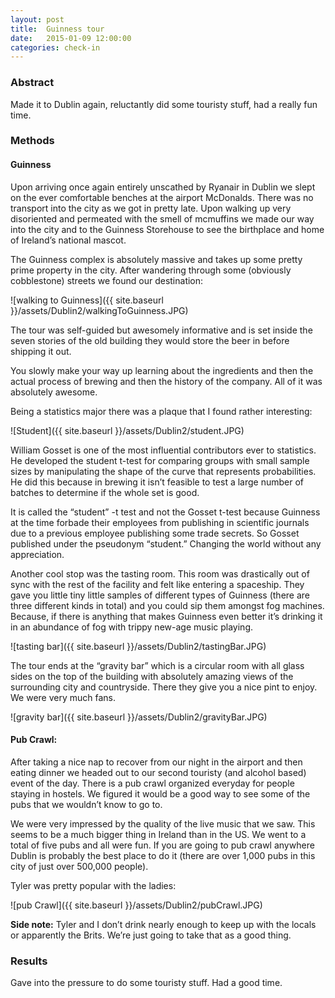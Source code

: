 ```yaml
---
layout: post
title:  Guinness tour
date:   2015-01-09 12:00:00
categories: check-in
---
```


### Abstract
Made it to Dublin again, reluctantly did some touristy stuff, had a really fun time. 

### Methods

#### Guinness
Upon arriving once again entirely unscathed by Ryanair in Dublin  we slept on the ever comfortable benches at the airport McDonalds. There was no transport into the city as we got in pretty late. Upon walking up very disoriented and permeated with the smell of mcmuffins we made our way into the city and to the Guinness Storehouse to see the birthplace and home of Ireland’s national mascot. 

The Guinness complex is absolutely massive and takes up some pretty prime property in the city. After wandering through some (obviously cobblestone) streets we found our destination: 

![walking to Guinness]({{ site.baseurl }}/assets/Dublin2/walkingToGuinness.JPG)

The tour was self-guided but awesomely informative and is set inside the seven stories of the old building they would store the beer in before shipping it out. 

You slowly make your way up learning about the ingredients and then the actual process of brewing and then the history of the company. All of it was absolutely awesome. 

Being a statistics major there was a plaque that I found rather interesting: 

![Student]({{ site.baseurl }}/assets/Dublin2/student.JPG)

William Gosset is one of the most influential contributors ever to statistics. He developed the student t-test for comparing groups with small sample sizes by manipulating the shape of the curve that represents probabilities. He did this because in brewing it isn’t feasible to test a large number of batches to determine if the whole set is good. 

It is called the “student” -t test and not the Gosset t-test because Guinness at the time forbade their employees from publishing in scientific journals due to a previous employee publishing some trade secrets. So Gosset published under the pseudonym “student.” Changing the world without any appreciation. 

Another cool stop was the tasting room. This room was drastically out of sync with the rest of the facility and felt like entering a spaceship. They gave you little tiny little samples of different types of Guinness (there are three different kinds in total) and you could sip them amongst fog machines. Because, if there is anything that makes Guinness even better it’s drinking it in an abundance of fog with trippy new-age music playing.  

![tasting bar]({{ site.baseurl }}/assets/Dublin2/tastingBar.JPG)

The tour ends at the “gravity bar” which is a circular room with all glass sides on the top of the building with absolutely amazing views of the surrounding city and countryside. There they give you a nice pint to enjoy. We were very much fans. 

![gravity bar]({{ site.baseurl }}/assets/Dublin2/gravityBar.JPG)

#### Pub Crawl: 
After taking a nice nap to recover from our night in the airport  and then eating dinner we headed out to our second touristy (and alcohol based) event of the day. There is a pub crawl organized everyday for people staying in hostels. We figured it would be a good way to see some of the pubs that we wouldn’t know to go to. 

We were very impressed by the quality of the live music that we saw. This seems to be a much bigger thing in Ireland than in the US. We went to a total of five pubs and all were fun. If you are going to pub crawl anywhere Dublin is probably the best place to do it (there are over 1,000 pubs in this city of just over 500,000 people). 

Tyler was pretty popular with the ladies: 

![pub Crawl]({{ site.baseurl }}/assets/Dublin2/pubCrawl.JPG)

__Side note:__ Tyler and I don’t drink nearly enough to keep up with the locals or apparently the Brits. We’re just going to take that as a good thing. 

### Results
Gave into the pressure to do some touristy stuff. Had a good time. 


[jekyll]:      http://jekyllrb.com
[jekyll-gh]:   https://github.com/jekyll/jekyll
[jekyll-help]: https://github.com/jekyll/jekyll-help
